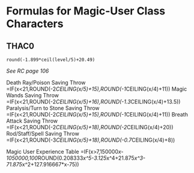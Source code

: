 # Formulas for Magic-User Class Characters

## THAC0
`round(-1.899*ceil(level/5)+20.49)`

*See RC page 106*

Death Ray/Poison Saving Throw
=IF(x<21,ROUND(-2*CEILING(x/5)+15),ROUND(-1*CEILING(x/4)+11))
Magic Wands Saving Throw
=IF(x<21,ROUND(-2*CEILING(x/5)+16),ROUND(-1.3*CEILING(x/4)+13.5))
Paralysis/Turn to Stone Saving Throw
=IF(x<21,ROUND(-2*CEILING(x/5)+15),ROUND(-1*CEILING(x/4)+11))
Breath Attack Saving Throw
=IF(x<21,ROUND(-2*CEILING(x/5)+18),ROUND(-2*CEILING(x/4)+20))
Rod/Staff/Spell Saving Throw
=IF(x<21,ROUND(-3*CEILING(x/5)+18),ROUND(-0.7*CEILING(x/4)+8))



Magic User Experience Table
=IF(x>7,150000*x-1050000,100*ROUND(0.208333*x^5-3.125*x^4+21.875*x^3-71.875*x^2+127.916667*x-75))




